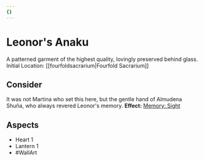 ```yaml
---
{}
---
```

# Leonor's Anaku
A patterned garment of the highest quality, lovingly preserved behind glass.
Initial Location: [[fourfoldsacrarium|Fourfold Sacrarium]]
## Consider
It was not Martina who set this here, but the gentle hand of Almudena Shuña, who always revered Leonor's memory.
**Effect:** [Memory: Sight](https://uadaf.theevilroot.xyz/rowenarium/elements/mem.sight)
## Aspects
- Heart 1
- Lantern 1
- #WallArt
